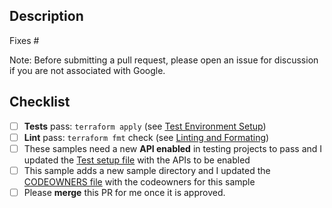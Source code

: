 ## Description

Fixes #<ISSUE-NUMBER>

Note: Before submitting a pull request, please open an issue for discussion if you are not associated with Google.

## Checklist
- [ ] **Tests** pass: `terraform apply` (see [Test Environment Setup](https://github.com/terraform-google-modules/terraform-docs-samples/blob/main/CONTRIBUTING.md#set-up-the-test-environment))
- [ ] **Lint** pass: `terraform fmt` check (see [Linting and Formating](https://github.com/terraform-google-modules/terraform-docs-samples/blob/main/CONTRIBUTING.md#linting-and-formatting))
- [ ] These samples need a new **API enabled** in testing projects to pass and I updated the [Test setup file](https://github.com/terraform-google-modules/terraform-docs-samples/blob/main/test/setup/main.tf) with the APIs to be enabled
- [ ] This sample adds a new sample directory and I updated the [CODEOWNERS file](https://github.com/terraform-google-modules/terraform-docs-samples/blob/main/.github/CODEOWNERS) with the codeowners for this sample
- [ ] Please **merge** this PR for me once it is approved.
